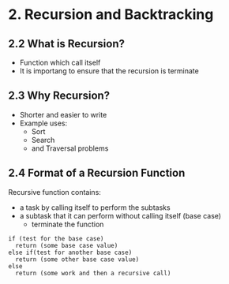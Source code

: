 # 2. Recursion and Backtracking
## 2.2 What is Recursion?
- Function which call itself
- It is importang to ensure that the recursion is terminate
## 2.3 Why Recursion?
- Shorter and easier to write
- Example uses:
    - Sort
    - Search
    - and Traversal problems
## 2.4 Format of a Recursion Function
Recursive function contains:
- a task by calling itself to perform the subtasks
- a subtask that it can perform without calling itself (base case)
    - terminate the function
```
if (test for the base case)
  return (some base case value)
else if(test for another base case)
  return (some other base case value)
else
  return (some work and then a recursive call)
```

